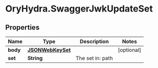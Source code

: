 # OryHydra.SwaggerJwkUpdateSet

## Properties
Name | Type | Description | Notes
------------ | ------------- | ------------- | -------------
**body** | [**JSONWebKeySet**](JSONWebKeySet.md) |  | [optional] 
**set** | **String** | The set in: path | 


